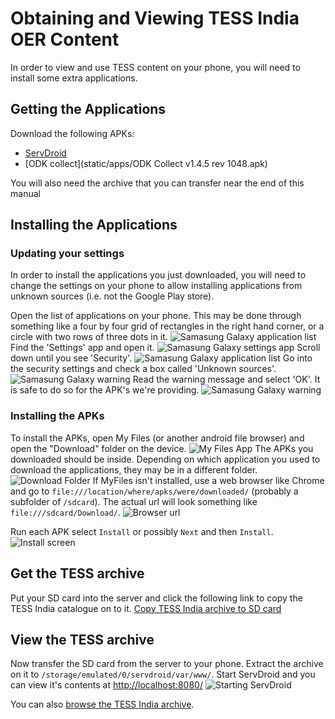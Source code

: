 Obtaining and Viewing TESS India OER Content
============================================

In order to view and use TESS content on your phone, you will need to install some extra applications.

Getting the Applications
------------------------

Download the following APKs:

* [ServDroid](static/apps/org.servDroid.web_1000300.apk) 
* [ODK collect](static/apps/ODK Collect v1.4.5 rev 1048.apk)

You will also need the archive that you can transfer near the end of this manual

Installing the Applications
---------------------------

### Updating your settings ###

In order to install the applications you just downloaded, you will need to change the settings on your phone to allow installing applications from unknown sources (i.e. not the Google Play store).

Open the list of applications on your phone. This may be done through something like a four by four grid of rectangles in the right hand corner, or a circle with two rows of three dots in it.
![Samasung Galaxy application list](static/images/samsung_galaxy_application_list_tiny.png)
Find the 'Settings' app and open it.
![Samasung Galaxy settings app](static/images/samsung_galaxy_settings_app_tiny.png)
Scroll down until you see 'Security'.
![Samasung Galaxy application list](static/images/samsung_galaxy_security_tiny.png)
Go into the security settings and check a box called 'Unknown sources'.
![Samasung Galaxy warning](static/images/samsung_galaxy_unknown_sources_tiny.png)
Read the warning message and select 'OK'. It is safe to do so for the APK's we're providing.
![Samasung Galaxy warning](static/images/samsung_galaxy_warning.png)

### Installing the APKs ###

To install the APKs, open My Files (or another android file browser) and open the "Download" folder on the device.
![My Files App](static/images/my_files_tiny.png)
The APKs you downloaded should be inside. Depending on which application you used to download the applications, they may be in a different folder.
![Download Folder](static/images/download_folder_tiny.png)
If MyFiles isn't installed, use a web browser like Chrome and go to `file:///location/where/apks/were/downloaded/` (probably a subfolder of `/sdcard`). The actual url will look something like `file:///sdcard/Download/`.
![Browser url](static/images/browser_url_tiny.png)

Run each APK select `Install` or possibly `Next` and then `Install`.
![Install screen](static/images/install.png)

Get the TESS archive
--------------------

Put your SD card into the server and click the following link to copy the TESS India catalogue on to it. [Copy TESS India archive to SD card](copy_tess_india.html)

View the TESS archive
---------------------

Now transfer the SD card from the server to your phone. Extract the archive on it to `/storage/emulated/0/servdroid/var/www/`. Start ServDroid and you can view it's contents at [http://localhost:8080/](http://localhost:8080/)
![Starting ServDroid](static/images/starting_servdroid_tiny.png)

You can also [browse the TESS India archive](tesscontent).

